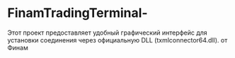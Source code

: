 # FinamTradingTerminal-
Этот проект предоставляет удобный графический интерфейс для установки соединения через официальную DLL (txmlconnector64.dll). от Финам
